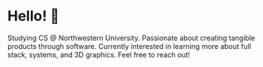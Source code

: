 <h1>Hello! 👋</h1>
<p>Studying CS @ Northwestern University. Passionate about creating tangible products through software. Currently interested in learning more about full stack, systems, and 3D graphics. Feel free to reach out!</p>
